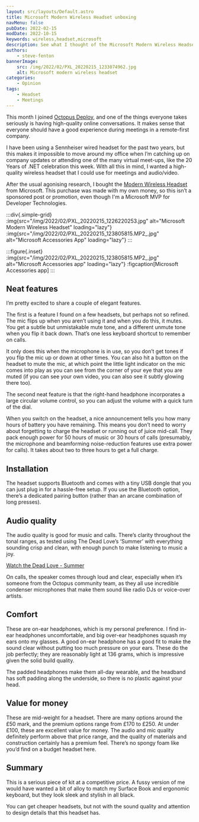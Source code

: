 ```yaml
---
layout: src/layouts/Default.astro
title: Microsoft Modern Wireless Headset unboxing
navMenu: false
pubDate: 2022-02-15
modDate: 2022-10-15
keywords: wireless,headset,microsoft
description: See what I thought of the Microsoft Modern Wireless Headset when I opened the box for the first time.
authors:
    - steve-fenton
bannerImage:
    src: /img/2022/02/PXL_20220215_1233074962.jpg
    alt: Microsoft modern wireless headset
categories:
    - Opinion
tags:
    - Headset
    - Meetings
---
```


This month I joined [Octopus Deploy](https://octopus.com), and one of the things everyone takes seriously is having high-quality online conversations. It makes sense that everyone should have a good experience during meetings in a remote-first company.

I have been using a Sennheiser wired headset for the past two years, but this makes it impossible to move around my office when I’m catching up on company updates or attending one of the many virtual meet-ups, like the 20 Years of .NET celebration this week. With all this in mind, I wanted a high-quality wireless headset that I could use for meetings and audio/video.

After the usual agonising research, I bought the [Modern Wireless Headset](https://www.microsoft.com/en-gb/d/microsoft-modern-wireless-headset/8wn49139qkjf) from Microsoft. This purchase was made with my own money, so this isn’t a sponsored post or promotion, even though I'm a Microsoft MVP for Developer Technologies.

:::div{.simple-grid}
:img{src="/img/2022/02/PXL_20220215_1226220253.jpg" alt="Microsoft Modern Wireless Headset" loading="lazy"}
:img{src="/img/2022/02/PXL_20220215_123805815.MP2_.jpg" alt="Microsoft Accessories App" loading="lazy"}
:::

:::figure{.inset}
:img{src="/img/2022/02/PXL_20220215_123805815.MP2_.jpg" alt="Microsoft Accessories app" loading="lazy"}
:figcaption[Microsoft Accessories app]
:::

## Neat features

I’m pretty excited to share a couple of elegant features.

The first is a feature I found on a few headsets, but perhaps not so refined. The mic flips up when you aren’t using it and when you do this, it mutes. You get a subtle but unmistakable mute tone, and a different unmute tone when you flip it back down. That’s one less keyboard shortcut to remember on calls.

It only does this when the microphone is in use, so you don’t get tones if you flip the mic up or down at other times. You can also hit a button on the headset to mute the mic, at which point the little light indicator on the mic comes into play as you can see from the corner of your eye that you are muted (if you can see your own video, you can also see it subtly glowing there too).

The second neat feature is that the right-hand headphone incorporates a large circular volume control, so you can adjust the volume with a quick turn of the dial.

When you switch on the headset, a nice announcement tells you how many hours of battery you have remaining. This means you don’t need to worry about forgetting to charge the headset or running out of juice mid-call. They pack enough power for 50 hours of music or 30 hours of calls (presumably, the microphone and beamforming noise-reduction features use extra power for calls). It takes about two to three hours to get a full charge.

## Installation

The headset supports Bluetooth and comes with a tiny USB dongle that you can just plug in for a hassle-free setup. If you use the Bluetooth option, there’s a dedicated pairing button (rather than an arcane combination of long presses).

## Audio quality

The audio quality is good for music and calls. There’s clarity throughout the tonal ranges, as tested using The Dead Love’s ‘Summer’ with everything sounding crisp and clean, with enough punch to make listening to music a joy.

[Watch the Dead Love - Summer](https://www.youtube.com/watch?v=_c45icLGUfc)

On calls, the speaker comes through loud and clear, especially when it’s someone from the Octopus community team, as they all use incredible condenser microphones that make them sound like radio DJs or voice-over artists.

## Comfort

These are on-ear headphones, which is my personal preference. I find in-ear headphones uncomfortable, and big over-ear headphones squash my ears onto my glasses. A good on-ear headphone has a good fit to make the sound clear without putting too much pressure on your ears. These do the job perfectly; they are reasonably light at 136 grams, which is impressive given the solid build quality.

The padded headphones make them all-day wearable, and the headband has soft padding along the underside, so there is no plastic against your head.

## Value for money

These are mid-weight for a headset. There are many options around the £50 mark, and the premium options range from £170 to £250. At under £100, these are excellent value for money. The audio and mic quality definitely perform above that price range, and the quality of materials and construction certainly has a premium feel. There’s no spongy foam like you’d find on a budget headset here.

## Summary

This is a serious piece of kit at a competitive price. A fussy version of me would have wanted a bit of alloy to match my Surface Book and ergonomic keyboard, but they look sleek and stylish in all black.

You can get cheaper headsets, but not with the sound quality and attention to design details that this headset has.